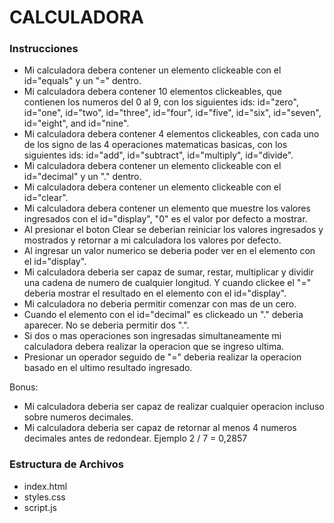 # CALCULADORA

### Instrucciones

* Mi calculadora debera contener un elemento clickeable con el id="equals" y un "=" dentro.
* Mi calculadora debera contener 10 elementos clickeables, que contienen los numeros del 0 al 9, con los siguientes ids: id="zero", id="one", id="two", id="three", id="four", id="five", id="six", id="seven", id="eight", and id="nine".
* Mi calculadora debera contener 4 elementos clickeables, con cada uno de los signo de las 4 operaciones matematicas basicas, con los siguientes ids: id="add", id="subtract", id="multiply", id="divide".
* Mi calculadora debera contener un elemento clickeable con el id="decimal" y un "." dentro.
* Mi calculadora debera contener un elemento clickeable con el id="clear".
* Mi calculadora debera contener un elemento que muestre los valores ingresados con el id="display", "0" es el valor por defecto a mostrar.
* Al presionar el boton Clear se deberian reiniciar los valores ingresados y mostrados y retornar a mi calculadora los valores por defecto.
* Al ingresar un valor numerico se deberia poder ver en el elemento con el id="display".
* Mi calculadora deberia ser capaz de sumar, restar, multiplicar y dividir una cadena de numero de cualquier longitud. Y cuando clickee el "=" deberia mostrar el resultado en el elemento con el id="display".
* Mi calculadora no deberia permitir comenzar con mas de un cero.
* Cuando el elemento con el id="decimal" es clickeado un "." deberia aparecer. No se deberia permitir dos ".".
* Si dos o mas operaciones son ingresadas simultaneamente mi calculadora debera realizar la operacion que se ingreso ultima.
* Presionar un operador seguido de "=" deberia realizar la operacion basado en el ultimo resultado ingresado.

Bonus:
* Mi calculadora deberia ser capaz de realizar cualquier operacion incluso sobre numeros decimales.
* Mi calculadora deberia ser capaz de retornar al menos 4 numeros decimales antes de redondear. Ejemplo 2 / 7 = 0,2857

### Estructura de Archivos

* index.html
* styles.css
* script.js